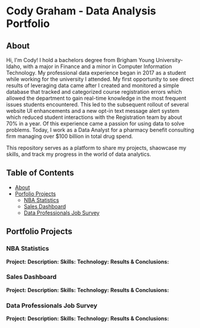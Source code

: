 # Cody Graham - Data Analysis Portfolio

## **About**

Hi, I'm Cody! I hold a bachelors degree from Brigham Young University-Idaho, with a major in Finance and a minor in Computer Information Technology. My professional data experience began in 2017 as a student while working for the university I attended. My first opportunity to see direct results of leveraging data came after I created and monitored a simple database that tracked and categorized course registration errors which allowed the department to gain real-time knowledge in the most frequent issues students encountered. This led to the subsequent rollout of several website UI enhancements and a new opt-in text message alert system which reduced student interactions with the Registration team by about 70% in a year. Of this experience came a passion for using data to solve problems. Today, I work as a Data Analyst for a pharmacy benefit consulting firm managing over $100 billion in total drug spend.

This repository serves as a platform to share my projects, shaowcase my skills, and track my progress in the world of data analytics.


## **Table of Contents**

- [About](https://github.com/Cody-Graham/My-Data-Portfolio/blob/main/README.md#About)
- [Porfolio Projects](https://github.com/Cody-Graham/My-Data-Portfolio/blob/main/README.md#Portfolio-Projects)
  - [NBA Statistics](https://github.com/Cody-Graham/My-Data-Portfolio/blob/main/README.md#NBA-Statistics)
  - [Sales Dashboard](https://github.com/Cody-Graham/My-Data-Portfolio/blob/main/README.md#Sales-Dashboard)
  - [Data Professionals Job Survey](https://github.com/Cody-Graham/My-Data-Portfolio/blob/main/README.md#Data-Professionals-Job-Survey)
 

## **Portfolio Projects**


### **NBA Statistics**

**Project:** 
**Description:** 
**Skills:** 
**Technology:** 
**Results & Conclusions:** 


### **Sales Dashboard**

**Project:** 
**Description:** 
**Skills:** 
**Technology:** 
**Results & Conclusions:** 


### **Data Professionals Job Survey**

**Project:** 
**Description:** 
**Skills:** 
**Technology:** 
**Results & Conclusions:** 

